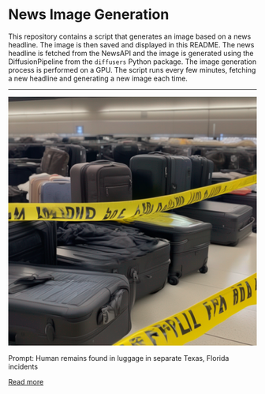 # News Image Generation
This repository contains a script that generates an image based on a news headline. The image is then saved and displayed in this README.
The news headline is fetched from the NewsAPI and the image is generated using the DiffusionPipeline from the `diffusers` Python package. The image generation process is performed on a GPU.
The script runs every few minutes, fetching a new headline and generating a new image each time.

---

![Generated Image](image.png)

Prompt: Human remains found in luggage in separate Texas, Florida incidents

[Read more](https://www.cbsnews.com/news/human-remains-found-in-luggage-in-separate-bexar-texas-delray-florida-incidents/)